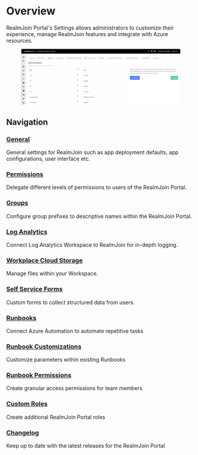 # Overview

RealmJoin Portal's Settings allows administrators to customize their experience, manage RealmJoin features and integrate with Azure resources.

<figure><img src="../.gitbook/assets/image (4).png" alt=""><figcaption></figcaption></figure>

## Navigation

### [General](settings.md#general)

General settings for RealmJoin such as app deployment defaults, app configurations, user interface etc.

### [Permissions](settings.md#permissions)

Delegate different levels of permissions to users of the RealmJoin Portal.

### [Groups](groups.md)

Configure group prefixes to descriptive names within the RealmJoin Portal.

### [Log Analytics](../logs/log-analytics.md)

Connect Log Analytics Workspace to RealmJoin for in-depth logging.

### [Workplace Cloud Storage](settings.md#workplace-cloud-storage)

Manage files within your Workspace.

### [Self Service Forms](settings.md#self-service-forms)

Custom forms to collect structured data from users.

### [Runbooks](../automation/connecting-azure-automation/)

Connect Azure Automation to automate repetitive tasks

### [Runbook Customizations](settings.md#runbook-customizations)

Customize parameters within existing Runbooks

### [Runbook Permissions](settings.md#runbook-permissions)

Create granular access permissions for team members

### [Custom Roles](settings.md#custom-roles)

Create additional RealmJoin Portal roles

### [Changelog](settings.md#changelog)

Keep up to date with the latest releases for the RealmJoin Portal

